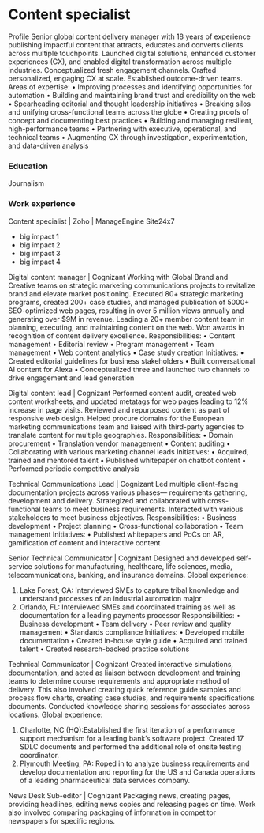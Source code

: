 # Content specialist
 Profile
  Senior global content delivery manager with 18 years of experience publishing 
impactful content that attracts, educates and converts clients across multiple 
touchpoints. Launched digital solutions, enhanced customer experiences (CX), and 
enabled digital transformation across multiple industries. Conceptualized fresh 
engagement channels. Crafted personalized, engaging CX at scale. Established 
outcome-driven teams. 
Areas of expertise:
 • Improving processes and identifying opportunities for automation
 • Building and maintaining brand trust and credibility on the web
 • Spearheading editorial and thought leadership initiatives
 • Breaking silos and unifying cross-functional teams across the globe
 • Creating proofs of concept and documenting best practices
 • Building and managing resilient, high-performance teams 
• Partnering with executive, operational, and technical teams
 • Augmenting CX through investigation, experimentation, and data-driven analysis
### Education
Journalism

### Work experience
Content specialist | Zoho | ManageEngine Site24x7 
- big impact 1
- big impact 2
- big impact 3
- big impact 4
  
Digital content manager | Cognizant
Working with Global Brand and Creative teams on strategic marketing 
communications projects to revitalize brand and elevate market positioning. 
Executed 80+ strategic marketing programs, created 200+ case studies, and managed 
publication of 5000+ SEO-optimized web pages, resulting in over 5 million views 
annually and generating over $9M in revenue. Leading a 20+ member content team 
in planning, executing, and maintaining content on the web. Won awards in 
recognition of content delivery excellence. 
Responsibilities:
 • Content management 
• Editorial review
 • Program management
 • Team management
 • Web content analytics
 • Case study creation
 Initiatives:
 • Created editorial guidelines for 
business stakeholders 
• Built conversational AI content for 
Alexa
 • Conceptualized three and launched 
two channels to drive engagement 
and lead generation
  
Digital content lead | Cognizant
 Performed content audit, created web content worksheets, and updated metatags 
for web pages leading to 12% increase in page visits. Reviewed and repurposed 
content as part of responsive web design. Helped procure domains  for the European 
marketing communications team and liaised with third-party agencies to translate 
content for multiple geographies. 
Responsibilities: 
• Domain procurement
 • Translation vendor management
 • Content auditing
 • Collaborating with various 
marketing channel leads
 Initiatives:
 • Acquired, trained and mentored 
talent
 • Published whitepaper on chatbot 
content
 • Performed periodic competitive 
analysis 
    
Technical Communications Lead | Cognizant
 Led multiple client-facing documentation projects across various phases—
 requirements gathering, development and delivery. Strategized and collaborated with 
cross-functional teams to meet business requirements. Interacted with various 
stakeholders to meet business objectives.
 Responsibilities: 
• Business development
 • Project planning
 • Cross-functional collaboration
 • Team management
 Initiatives:
 • Published whitepapers and PoCs on AR, 
gamification of content and interactive 
content

Senior Technical Communicator | Cognizant
 Designed and developed self-service solutions for manufacturing, healthcare, life 
sciences, media, telecommunications, banking, and insurance domains. 
Global experience: 
1. Lake Forest, CA: Interviewed SMEs to capture tribal knowledge and understand 
processes of an industrial automation major
 2. Orlando, FL: Interviewed SMEs and coordinated training as well as 
documentation for a leading payments processor
 Responsibilities:
 • Business development 
• Team delivery
 • Peer review and quality 
management
 • Standards compliance
 Initiatives:
 • Developed mobile documentation
 • Created in-house style guide
 • Acquired and trained talent
 • Created research-backed practice 
solutions

Technical Communicator | Cognizant
 Created interactive simulations, documentation, and acted as liaison between 
development and training teams to determine course requirements and appropriate 
method of delivery. This also involved creating quick reference guide samples and 
process flow charts, creating case studies, and requirements specifications 
documents. Conducted knowledge sharing sessions for associates across locations. 
Global experience: 
1. Charlotte, NC (HQ):Established the first iteration of a performance support 
mechanism for a leading bank’s software project. Created 17 SDLC documents 
and performed the additional role of onsite testing coordinator. 
2. Plymouth Meeting, PA: Roped in to analyze business requirements and develop 
documentation and reporting for the US and Canada operations of a leading 
pharmaceutical data services company.

News Desk Sub-editor | Cognizant
 Packaging news, creating pages, providing headlines, editing news copies and 
releasing pages on time. Work also involved comparing packaging of information in 
competitor newspapers for specific regions. 
